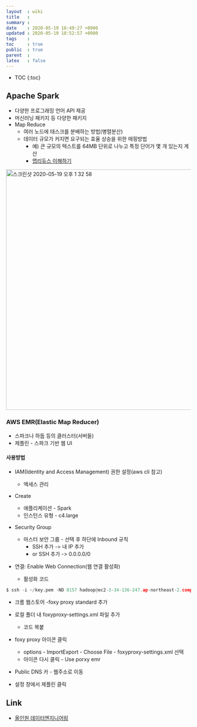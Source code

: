 ```yaml
---
layout  : wiki
title   : 
summary : 
date    : 2020-05-19 18:49:27 +0900
updated : 2020-05-19 18:52:57 +0900
tags    : 
toc     : true
public  : true
parent  : 
latex   : false
---
```

* TOC
{:toc}

## Apache Spark

- 다양한 프로그래밍 언어 API 제공
- 머신러닝 패키지 등 다양한 패키지
- Map Reduce 
    - 여러 노드에 태스크를 분배하는 방법(병렬분산)
    - 데이터 규모가 커지면 요구되는 효율 상승을 위한 매핑방법
        - 예) 큰 규모의 텍스트를 64MB 단위로 나누고 특정 단어가 몇 개 있는지 계산
        - [맵리듀스 이해하기](https://12bme.tistory.com/154)

<img width="655" alt="스크린샷 2020-05-19 오후 1 32 58" src="https://user-images.githubusercontent.com/48748376/82285373-46e9cd00-99d6-11ea-8d20-f98a6d515d79.png">

### AWS EMR(Elastic Map Reducer)

- 스파크나 하둡 등의 클러스터(서버들)
- 제플린 - 스파크 기반 웹 UI

#### 사용방법

- IAM(Identity and Access Management) 권한 설정(aws cli 참고)
    - 액세스 관리
- Create
    - 애플리케이션 - Spark
    - 인스턴스 유형 - c4.large
- Security Group
    - 마스터 보안 그룹 - 선택 후 하단에 Inbound 규칙
        - SSH 추가 -> 내 IP 추가 
        - or SSH 추가 -> 0.0.0.0/0
- 연결: Enable Web Connection(웹 연결 활성화)

    - 활성화 코드

```python
$ ssh -i ~/key.pem -ND 8157 hadoop@ec2-3-34-136-247.ap-northeast-2.compute.amazonaws.com 
```

- 크롬 웹스토어 -foxy proxy standard 추가
- 로컬 폴더 내 foxyproxy-settings.xml 파일 추가
    - 코드 복붙

- foxy proxy 아이콘 클릭
    - options - ImportExport - Choose File - foxyproxy-settings.xml 선택
    - 아이콘 다시 클릭 - Use porxy emr

- Public DNS 카 - 웹주소로 이동
- 설정 창에서 제플린 클릭


## Link

- [올인원 데이터엔지니어링](https://www.fastcampus.co.kr/data_online_engineering)
